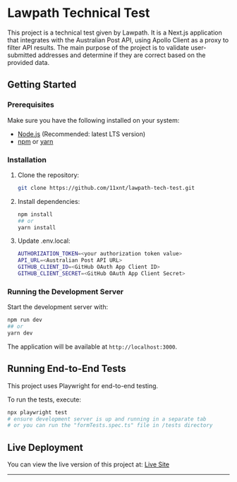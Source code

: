 # Lawpath Technical Test

This project is a technical test given by Lawpath.
It is a Next.js application that integrates with the Australian Post API, using Apollo Client as a proxy to filter API results.
The main purpose of the project is to validate user-submitted addresses and determine if they are correct based on the provided data.

## Getting Started
### Prerequisites

Make sure you have the following installed on your system:
- [Node.js](https://nodejs.org/) (Recommended: latest LTS version)
- [npm](https://www.npmjs.com/) or [yarn](https://yarnpkg.com/)

### Installation

1. Clone the repository:
   ```sh
   git clone https://github.com/11xnt/lawpath-tech-test.git
   ```

2. Install dependencies:
   ```sh
   npm install
   ## or
   yarn install
   ```
3. Update .env.local:
   ```sh
   AUTHORIZATION_TOKEN=<your authorization token value>
   API_URL=<Australian Post API URL>
   GITHUB_CLIENT_ID=<GitHub OAuth App Client ID>
   GITHUB_CLIENT_SECRET=<GitHub OAuth App Client Secret>
   ```

### Running the Development Server

Start the development server with:
```sh
npm run dev
## or
yarn dev
```

The application will be available at `http://localhost:3000`.

## Running End-to-End Tests

This project uses Playwright for end-to-end testing.

To run the tests, execute:
```sh
npx playwright test
# ensure development server is up and running in a separate tab
# or you can run the "formTests.spec.ts" file in /tests directory
```

## Live Deployment

You can view the live version of this project at:
[Live Site](https://red-flower-02ff38b1e.4.azurestaticapps.net)

---

